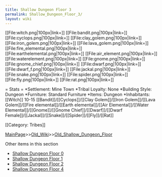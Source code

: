 ```yaml
---
title: Shallow Dungeon Floor 3
permalink: Shallow_Dungeon_Floor_3/
layout: wiki
---
```

[[File:witch.png|100px|link=]]
[[File:bandit.png|100px|link=]]
[[File:cyclops.png|100px|link=]]
[[File:clay_golem.png|100px|link=]]
[[File:iron_golem.png|100px|link=]]
[[File:lava_golem.png|100px|link=]]
[[File:fire_elemental.png|100px|link=]]
[[File:earthelemental.png|100px|link=]]
[[File:air_element.png|100px|link=]]
[[File:waterelement.png|100px|link=]]
[[File:gnome.png|100px|link=]]
[[File:gnome_chief.png|100px|link=]]
[[File:dwarf.png|100px|link=]]
[[File:dwarf_f.png|100px|link=]]
[[File:jackal.png|100px|link=]]
[[File:snake.png|100px|link=]]
[[File:spider.png|100px|link=]]
[[File:fly.png|100px|link=]]
[[File:rat.png|100px|link=]]

= Stats =
*Settlement: Mine Town
*Tribal Loyalty: None
*Building Style: Dungeon
*Furniture:  Standard Furniture
*Items: Dungeon 
*Inhabitants: [[Witch]] 10-15 [[Bandit]]/[[Cyclops]]/[[Clay Golem]]/[[Iron Golem]]/[[Lava Golem]]/[[Fire elemental]]/[[Earth elemental]]/[[Air Elemental]]/[[Water Elemental]]/[[Gnome]]/[[Gnome Chief]]/[[Dwarf]]/[[Dwarf Female]]/[[Jackal]]/[[Snake]]/[[Spider]]/[[Fly]]/[[Rat]]

[[Category: Tribes]]

[MainPage](/keeperrl_wiki/ "wikilink")>>[Old_Wiki](/keeperrl_wiki/Old_Wiki "wikilink")>>[Old_Shallow_Dungeon_Floor](/keeperrl_wiki/Old_Shallow_Dungeon_Floor "wikilink")

Other items in this section
-    [Shallow Dungeon Floor 0](/keeperrl_wiki/Shallow_Dungeon_Floor_0 "wikilink")
-    [Shallow Dungeon Floor 1](/keeperrl_wiki/Shallow_Dungeon_Floor_1 "wikilink")
-    [Shallow Dungeon Floor 2](/keeperrl_wiki/Shallow_Dungeon_Floor_2 "wikilink")
-    [Shallow Dungeon Floor 4](/keeperrl_wiki/Shallow_Dungeon_Floor_4 "wikilink")
